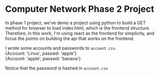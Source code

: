 # Computer Network Phase 2 Project
In phase 1 project, we've demo a project using python to build a GET method for browser to load index.html, which is the frontend structure. Therefore, in this work, I'm using react as the frontend for simplicity, and focus the points on building the api that works on the frontend.

I wrote some accounts and passwords to `account.csv`. \
{Account: 'Linus', passwd: 'apple'} \
{Account: 'apple', passwd: 'banana'} 

Notice that the password is hashed in `account.csv`

